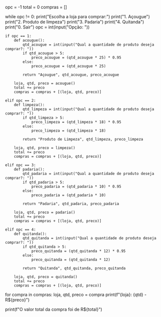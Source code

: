 opc = -1
total = 0
compras = []

while opc != 0:
    print("Escolha a loja para comprar:")
    print("1. Açougue")
    print("2. Produto de limpeza")
    print("3. Padaria")
    print("4. Quitanda")
    print("0. Sair")
    opc = int(input("Opção: "))

    if opc == 1: 
        def acougue():
            qtd_acougue = int(input("Qual a quantidade de produto deseja comprar?: "))
            if qtd_acougue > 5:
                preco_acougue = (qtd_acougue * 25) * 0.95
            else:
                preco_acougue = (qtd_acougue * 25)

            return "Açougue", qtd_acougue, preco_acougue
        
        loja, qtd, preco = acougue()
        total += preco
        compras = compras + [(loja, qtd, preco)]
    
    elif opc == 2: 
        def limpeza():
            qtd_limpeza = int(input("Qual a quantidade de produto deseja comprar?: "))
            if qtd_limpeza > 5:
                preco_limpeza = (qtd_limpeza * 18) * 0.95
            else:
                preco_limpeza = (qtd_limpeza * 18)

            return "Produto de Limpeza", qtd_limpeza, preco_limpeza
        
        loja, qtd, preco = limpeza()
        total += preco
        compras = compras + [(loja, qtd, preco)]
    
    elif opc == 3: 
        def padaria():
            qtd_padaria = int(input("Qual a quantidade de produto deseja comprar?: "))
            if qtd_padaria > 5:
                preco_padaria = (qtd_padaria * 10) * 0.95
            else:
                preco_padaria = (qtd_padaria * 10)

            return "Padaria", qtd_padaria, preco_padaria
        
        loja, qtd, preco = padaria()
        total += preco
        compras = compras + [(loja, qtd, preco)]
    
    elif opc == 4: 
        def quitanda():
            qtd_quitanda = int(input("Qual a quantidade de produto deseja comprar?: "))
            if qtd_quitanda > 5:
                preco_quitanda = (qtd_quitanda * 12) * 0.95
            else:
                preco_quitanda = (qtd_quitanda * 12)

            return "Quitanda", qtd_quitanda, preco_quitanda
        
        loja, qtd, preco = quitanda()
        total += preco
        compras = compras + [(loja, qtd, preco)]

for compra in compras:
    loja, qtd, preco = compra
    print(f"{loja}: {qtd} - R${preco}")

print(f"O valor total da compra foi de R${total}")
